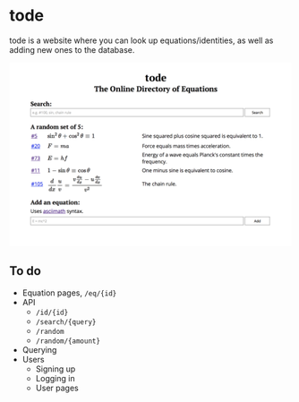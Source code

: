 # tode

tode is a website where you can look up equations/identities, as well as adding
new ones to the database.

![](assets/screenshot.png)

## To do

 - Equation pages, `/eq/{id}`
 - API
     - `/id/{id}`
     - `/search/{query}`
     - `/random`
     - `/random/{amount}`
 - Querying
 - Users
    - Signing up
    - Logging in
    - User pages
